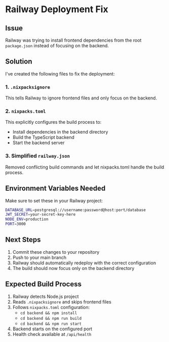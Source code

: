 # Railway Deployment Fix

## Issue
Railway was trying to install frontend dependencies from the root `package.json` instead of focusing on the backend.

## Solution
I've created the following files to fix the deployment:

### 1. `.nixpacksignore`
This tells Railway to ignore frontend files and only focus on the backend.

### 2. `nixpacks.toml`
This explicitly configures the build process to:
- Install dependencies in the backend directory
- Build the TypeScript backend
- Start the backend server

### 3. Simplified `railway.json`
Removed conflicting build commands and let nixpacks.toml handle the build process.

## Environment Variables Needed
Make sure to set these in your Railway project:

```bash
DATABASE_URL=postgresql://username:password@host:port/database
JWT_SECRET=your-secret-key-here
NODE_ENV=production
PORT=3000
```

## Next Steps
1. Commit these changes to your repository
2. Push to your main branch
3. Railway should automatically redeploy with the correct configuration
4. The build should now focus only on the backend directory

## Expected Build Process
1. Railway detects Node.js project
2. Reads `.nixpacksignore` and skips frontend files
3. Follows `nixpacks.toml` configuration:
   - `cd backend && npm install`
   - `cd backend && npm run build`
   - `cd backend && npm run start`
4. Backend starts on the configured port
5. Health check available at `/api/health`
